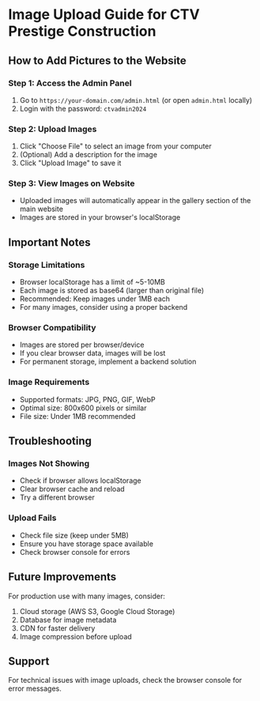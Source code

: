 # Image Upload Guide for CTV Prestige Construction

## How to Add Pictures to the Website

### Step 1: Access the Admin Panel
1. Go to `https://your-domain.com/admin.html` (or open `admin.html` locally)
2. Login with the password: `ctvadmin2024`

### Step 2: Upload Images
1. Click "Choose File" to select an image from your computer
2. (Optional) Add a description for the image
3. Click "Upload Image" to save it

### Step 3: View Images on Website
- Uploaded images will automatically appear in the gallery section of the main website
- Images are stored in your browser's localStorage

## Important Notes

### Storage Limitations
- Browser localStorage has a limit of ~5-10MB
- Each image is stored as base64 (larger than original file)
- Recommended: Keep images under 1MB each
- For many images, consider using a proper backend

### Browser Compatibility
- Images are stored per browser/device
- If you clear browser data, images will be lost
- For permanent storage, implement a backend solution

### Image Requirements
- Supported formats: JPG, PNG, GIF, WebP
- Optimal size: 800x600 pixels or similar
- File size: Under 1MB recommended

## Troubleshooting

### Images Not Showing
- Check if browser allows localStorage
- Clear browser cache and reload
- Try a different browser

### Upload Fails
- Check file size (keep under 5MB)
- Ensure you have storage space available
- Check browser console for errors

## Future Improvements
For production use with many images, consider:
1. Cloud storage (AWS S3, Google Cloud Storage)
2. Database for image metadata
3. CDN for faster delivery
4. Image compression before upload

## Support
For technical issues with image uploads, check the browser console for error messages.
